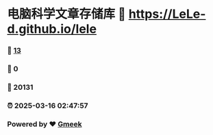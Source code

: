 # 电脑科学文章存储库 :link: https://LeLe-d.github.io/lele 
### :page_facing_up: [13](https://LeLe-d.github.io/lele/tag.html) 
### :speech_balloon: 0 
### :hibiscus: 20131 
### :alarm_clock: 2025-03-16 02:47:57 
### Powered by :heart: [Gmeek](https://github.com/Meekdai/Gmeek)
